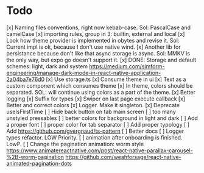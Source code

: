 # Todo

[x] Naming files conventions, right now kebab-case. Sol: PascalCase and camelCase
[x] importing rules, group in 3: builtin, external and local
[x] Look how theme provider is implemented in obytes and revise it. Sol: Current impl is ok, because I don't use native wind.
[x] Another lib for persistance because don't like that async storage is async. Sol: MMKV is the only way, but expo go doesn't support it.
[x] DONE: Storage and default schemes: light, dark and system https://medium.com/simform-engineering/manage-dark-mode-in-react-native-application-2a04ba7e76d0
[x] Use storage.ts
[x] Consume theme in ui
[x] Text as a custom component which consumes theme
[x] In theme, colors should be separated. SOL: will continue using colors as a part of the theme.
[x] Better logging
[x] Suffix for types
[x] Swiper on last page execute callback
[x] Better and correct colors
[x] Logger. Make it singleton.
[x] Deprecate useIsFirstTime
[ ] Hide back button on tab main screen
[ ] too many unstyled pressables
[ ] better colors for background in light and dark
[ ] Add a proper font
[ ] proper color for tab separator
[ ] Add proper typology
[ ] Add https://github.com/gvergnaud/ts-pattern
[ ] Better docs
[ ] Logger types refactor. LOW Priority.
[ ] animation after onboarding is finished. LowP.
[ ] Change the pagination animation: worm style https://www.animatereactnative.com/post/react-native-parallax-carousel-%2B-worm-pagination https://github.com/weahforsage/react-native-animated-pagination-dots

